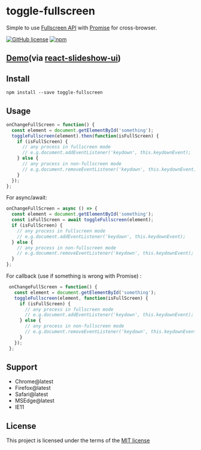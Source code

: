toggle-fullscreen
===
Simple to use [Fullscreen API](https://developer.mozilla.org/en-US/docs/Web/API/Fullscreen_API) with [Promise](https://developer.mozilla.org/en-US/docs/Web/JavaScript/Reference/Global_Objects/Promise) for cross-browser.

[![GitHub license](https://img.shields.io/badge/license-MIT-blue.svg)](https://github.com/shisama/react-slideshow/blob/master/LICENSE)
[![npm](https://img.shields.io/npm/dt/toggle-fullscreen.svg)](https://www.npmjs.com/package/toggle-fullscreen)

## [Demo](https://shisama.github.io/react-slideshow-ui/demo/)(via [react-slideshow-ui](https://www.npmjs.com/package/react-slideshow-ui))

## Install
```
npm install --save toggle-fullscreen
```

## Usage
```js
onChangeFullScreen = function() {
  const element = document.getElementById('something');
  toggleFullscreen(element).then(function(isFullScreen) {
    if (isFullScreen) {
      // any process in fullscreen mode
      // e.g.document.addEventListener('keydown', this.keydownEvent);
    } else {
      // any process in non-fullscreen mode
      // e.g.document.removeEventListener('keydown', this.keydownEvent);
    }
  });
};
```

For async/await:
```js
onChangeFullScreen = async () => {
  const element = document.getElementById('something');
  const isFullScreen = await toggleFullscreen(element);
  if (isFullScreen) {
    // any process in fullscreen mode
    // e.g.document.addEventListener('keydown', this.keydownEvent);
  } else {
    // any process in non-fullscreen mode
    // e.g.document.removeEventListener('keydown', this.keydownEvent);
  }
};
```

For callback (use if something is wrong with Promise) :
```js
 onChangeFullScreen = function() {
   const element = document.getElementById('something');
   toggleFullscreen(element, function(isFullScreen) {
     if (isFullScreen) {
       // any process in fullscreen mode
       // e.g.document.addEventListener('keydown', this.keydownEvent);
     } else {
       // any process in non-fullscreen mode
       // e.g.document.removeEventListener('keydown', this.keydownEvent);
     }
   });
 };
```
## Support
- Chrome@latest
- Firefox@latest
- Safari@latest
- MSEdge@latest
- IE11

## License
This project is licensed under the terms of the
[MIT license](https://github.com/shisama/react-slideshow/blob/master/LICENSE)
